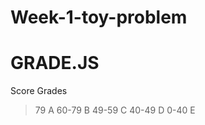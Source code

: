# Week-1-toy-problem
# GRADE.JS
Score    Grades
>79        A
60-79      B
49-59      C
40-49      D
0-40       E


